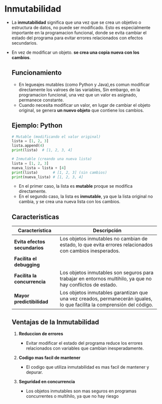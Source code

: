 # Inmutabilidad

* La **inmutabilidad** significa que una vez que se crea un objetivo o estructura de datos, no puede ser modificado. Esto es especialmente importante en la programacion funcional, donde se evita cambiar el estado del programa para evitar errores relacionados con efectos secundarios.
* En vez de modificar un objeto. **se crea una copia nueva con los cambios**.

    ## Funcionamiento
    
    * En legueajes mutables (como Python y Java),es comun modificar directamente los valroes de las variables, Sin embargo, en la programacion funcional, una vez que un valor es asignado, permanece constante.
    * Cuando necesita modificar un valor, en lugar de cambiar el objeto original, se genera **un nuevo objeto** que contiene los cambios.
    
    ## Ejemplo: Python
    
    ```python
    # Mutable (modificando el valor original)
    lista = [1, 2, 3]
    lista.append(4)
    print(lista)  # [1, 2, 3, 4]

    # Inmutable (creando una nueva lista)
    lista = [1, 2, 3]
    nueva_lista = lista + [4]
    print(lista)       # [1, 2, 3] (sin cambios)
    print(nueva_lista) # [1, 2, 3, 4]
    ```
    * En el primer caso, la lista es **mutable** proque se modifica directamente.
    * En el segundo caso, la lista es **inmutable**, ya que la lista original no cambia, y se crea una nueva lista con los cambios.
    
    ## Caracteristicas

    |      **Característica**       |                                                     **Descripción**                                                     |
    | ----------------------------- | ----------------------------------------------------------------------------------------------------------------------- |
    | **Evita efectos secundarios** | Los objetos inmutables no cambian de estado, lo que evita errores relacionados con cambios inesperados.                 |
    | **Facilita el debugging**     |                                                                                                                         |
    | **Facilita la concurrencia**  | Los objetos inmutables son seguros para trabajar en entornos multihilo, ya que no hay conflictos de estado.             |
    | **Mayor predictibilidad**     | Los objetos inmutables garantizan que una vez creados, permanecerán iguales, lo que facilita la comprensión del código. |

    ## Ventajas de la Inmutabilidad
    
    1. **Reduccion de errores**
        * Evitar modificar el estado del programa reduce los errores relacionados con variables que cambian inesperadamente.
   
    2. **Codigo mas facil de mantener**
        * El codigo que utiliza inmutabilidad es mas facil de mantener y depurar.
        
   3. **Seguridad en concurrencia**
        * Los objetos inmutables son mas seguros en programas concurrentes o multihilo, ya que no hay riesgo        

